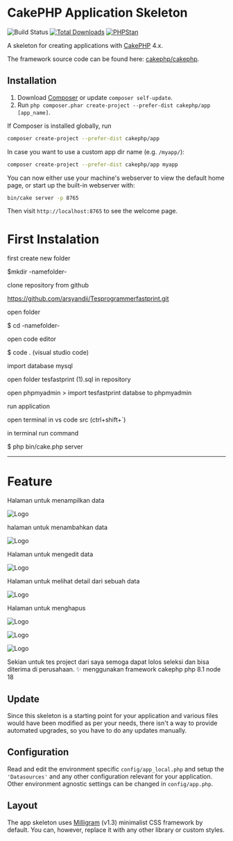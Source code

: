 # CakePHP Application Skeleton

![Build Status](https://github.com/cakephp/app/actions/workflows/ci.yml/badge.svg?branch=master)
[![Total Downloads](https://img.shields.io/packagist/dt/cakephp/app.svg?style=flat-square)](https://packagist.org/packages/cakephp/app)
[![PHPStan](https://img.shields.io/badge/PHPStan-level%207-brightgreen.svg?style=flat-square)](https://github.com/phpstan/phpstan)

A skeleton for creating applications with [CakePHP](https://cakephp.org) 4.x.

The framework source code can be found here: [cakephp/cakephp](https://github.com/cakephp/cakephp).

## Installation

1. Download [Composer](https://getcomposer.org/doc/00-intro.md) or update `composer self-update`.
2. Run `php composer.phar create-project --prefer-dist cakephp/app [app_name]`.

If Composer is installed globally, run

```bash
composer create-project --prefer-dist cakephp/app
```

In case you want to use a custom app dir name (e.g. `/myapp/`):

```bash
composer create-project --prefer-dist cakephp/app myapp
```

You can now either use your machine's webserver to view the default home page, or start
up the built-in webserver with:

```bash
bin/cake server -p 8765
```

Then visit `http://localhost:8765` to see the welcome page.


# First Instalation

first create new folder 

$mkdir -namefolder-

clone repository from github 

https://github.com/arsyandii/Tesprogrammerfastprint.git

open folder 

$ cd -namefolder-

open code editor 

$ code . (visual studio code)

import database mysql 

open folder tesfastprint (1).sql in repository 

open phpmyadmin > import tesfastprint databse to phpmyadmin

run application 

open terminal in vs code src (ctrl+shift+`)

in terminal run command 

$ php bin/cake.php server 

-------------------------------------------------------------------------------------------

# Feature

Halaman untuk menampilkan data 

![Logo](https://i.ibb.co/WvJsv4B/testfastprint4.png)

halaman untuk menambahkan data 

![Logo](https://i.ibb.co/6XK0zYq/testfastprint5.png)

Halaman untuk mengedit data 

![Logo](https://i.ibb.co/M2KbqJS/testfastprint7.png)

Halaman untuk melihat detail dari sebuah data 

![Logo](https://i.ibb.co/LP1fHyL/testfastprint6.png)

Halaman untuk menghapus

![Logo](https://i.ibb.co/pKgW8Rr/testfastprint8.png)


![Logo](https://i.ibb.co/grkK8Sg/testfastprint10.png)


![Logo](https://i.ibb.co/RTRjgtM/testfastprint9.png)

Sekian untuk tes project dari saya semoga dapat lolos seleksi dan bisa diterima di perusahaan. ✨
menggunakan framework cakephp 
php 8.1
node 18



## Update

Since this skeleton is a starting point for your application and various files
would have been modified as per your needs, there isn't a way to provide
automated upgrades, so you have to do any updates manually.

## Configuration

Read and edit the environment specific `config/app_local.php` and setup the 
`'Datasources'` and any other configuration relevant for your application.
Other environment agnostic settings can be changed in `config/app.php`.

## Layout

The app skeleton uses [Milligram](https://milligram.io/) (v1.3) minimalist CSS
framework by default. You can, however, replace it with any other library or
custom styles.
